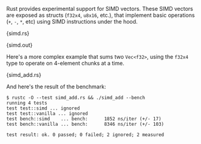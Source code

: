 Rust provides experimental support for SIMD vectors. These SIMD vectors are
exposed as structs (`f32x4`, `u8x16`, etc.), that implement basic operations
(`+`, `-`, `*`, etc) using SIMD instructions under the hood.

{simd.rs}

{simd.out}

Here's a more complex example that sums two `Vec<f32>`, using the `f32x4` type
to operate on 4-element chunks at a time.

{simd_add.rs}

And here's the result of the benchmark:

```
$ rustc -O --test simd_add.rs && ./simd_add --bench
running 4 tests
test test::simd ... ignored
test test::vanilla ... ignored
test bench::simd    ... bench:      1852 ns/iter (+/- 17)
test bench::vanilla ... bench:      8346 ns/iter (+/- 103)

test result: ok. 0 passed; 0 failed; 2 ignored; 2 measured
```
